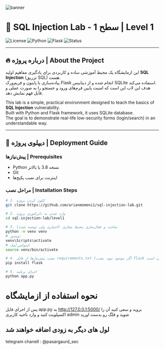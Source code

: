 ![banner](https://uploadkon.ir/uploads/993415_25sql-banner.png)
# 🚩 SQL Injection Lab - سطح 1 | Level 1

![License](https://img.shields.io/badge/license-MIT-green)
![Python](https://img.shields.io/badge/python-3.8%2B-blue)
![Flask](https://img.shields.io/badge/flask-v2.0-orange)
![Status](https://img.shields.io/badge/status-active-brightgreen)

---

## 🔥 درباره پروژه | About the Project

این ازمایشگاه یک محیط آموزشی ساده و کاربردی برای یادگیری مفاهیم اولیه **SQL Injection** (تزریق SQL) هست.  
پیاده‌سازی با پایتون و فریم‌ورک Flask انجام شده و از دیتابیس SQLite استفاده می‌کند.  
هدف این لاب این است که امنیت پایین فرم‌های ورود و جستجو را به صورت عملی و قابل فهم نمایش دهد.

This lab is a simple, practical environment designed to teach the basics of **SQL Injection** vulnerability.  
Built with Python and Flask framework, it uses SQLite database.  
The goal is to demonstrate real-life low-security forms (login/search) in an understandable way.

---

## 🚀 دیپلوی پروژه | Deployment Guide

### پیش‌نیازها | Prerequisites
- Python نسخه 3.8 یا بالاتر  
- Git  
- اینترنت برای نصب پکیج‌ها  

### مراحل نصب | Installation Steps

```bash
# 1. کلون کردن پروژه
git clone https://github.com/arianmomeni1/sql-injection-lab.git

# 2. وارد شدن به دایرکتوری پروژه
cd sql-injection-lab/level1

# 3. ساخت و فعال‌سازی محیط مجازی (اختیاری ولی توصیه شده)
python -m venv venv
# ویندوز:
venv\Scripts\activate
# لینوکس/مک:
source venv/bin/activate

# 4. نصب پیش‌نیازها از فایل requirements.txt (اگر موجود نبود، نصب flask کافی است)
pip install flask

# 5. اجرای برنامه
python app.py
```
# نحوه استفاده از ازمایشگاه 
پس از اجرای فایل app.py به http://127.0.0.1:5000/ بروید و سعی کنید آن را اکسپلویت کنید و وارد ناحیه کاربری admin شوید و فلگ رو بدست اورید 



## لول های دیگر به زودی اضافه خواهند شد

telegram chanell : @pasargaurd_sec

